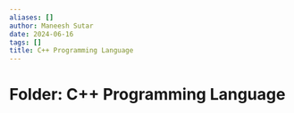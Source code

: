 ```yaml
---
aliases: []
author: Maneesh Sutar
date: 2024-06-16
tags: []
title: C++ Programming Language
---
```


# Folder: C++ Programming Language
